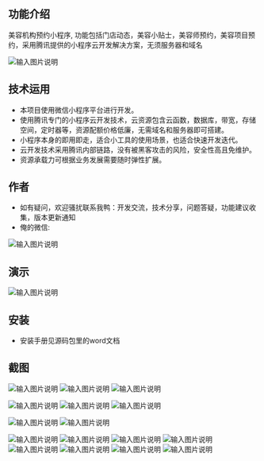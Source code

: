 ## 功能介绍 
    
美容机构预约小程序, 功能包括门店动态，美容小贴士，美容师预约，美容项目预约，采用腾讯提供的小程序云开发解决方案，无须服务器和域名

 ![输入图片说明](demo/A05%E7%BE%8E%E5%AE%B9.png)

## 技术运用
- 本项目使用微信小程序平台进行开发。
- 使用腾讯专门的小程序云开发技术，云资源包含云函数，数据库，带宽，存储空间，定时器等，资源配额价格低廉，无需域名和服务器即可搭建。
- 小程序本身的即用即走，适合小工具的使用场景，也适合快速开发迭代。
- 云开发技术采用腾讯内部链路，没有被黑客攻击的风险，安全性高且免维护。
- 资源承载力可根据业务发展需要随时弹性扩展。  

## 作者
- 如有疑问，欢迎骚扰联系我鸭：开发交流，技术分享，问题答疑，功能建议收集，版本更新通知
- 俺的微信:

![输入图片说明](https://gitee.com/naive2021/smartcollege/raw/master/demo/author.jpg)

## 演示
  ![输入图片说明](demo/A05%E7%BE%8E%E5%AE%B9.png)


## 安装

- 安装手册见源码包里的word文档


## 截图
![输入图片说明](demo/a246578058459378afd1e0bcc8b3561.png)
![输入图片说明](demo/9cd5994dd227300cd88431f22838ff6.png)
![输入图片说明](demo/e4df2ed5c28b80c739a5fed38059a53.png)

![输入图片说明](demo/64ae74f0639d9b00fca1648a8071470.png)
![输入图片说明](demo/8ccafd26e1083c40be5b7df26c54f10.png)
![输入图片说明](demo/6f1a4a38051d4cc3c6b6189dd7360dc.png)

![输入图片说明](demo/883d07f212c8a04863973c32f1dce87.png)
![输入图片说明](demo/8b6e4ea4229ab3fff50d1962cb7e134.png)

![输入图片说明](demo/cbdb058f7ce285ccac43e2bc4855bee.png)
![输入图片说明](demo/64a7bc7953ec8fa7d224cce6e174662.png)
![输入图片说明](demo/5357ee108cc1c5850a9788dbe796385.png)
![输入图片说明](demo/b9c57087b560a7da49c93920571af13.png)
![输入图片说明](demo/cb1eb9f32b5abbe49831ca0f0d80a7e.png)
![输入图片说明](demo/697f3f91276df95010dad501229ff92.png)
![输入图片说明](demo/8571cca72e289bc87a3ba2b466bbaa8.png)
![输入图片说明](demo/d8382e9a0eef8d4b7017b8168b5b180.png)

